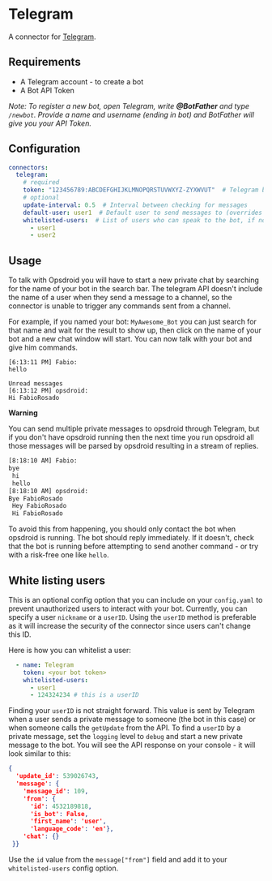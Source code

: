 # Telegram

A connector for [Telegram](https://telegram.org/).

## Requirements

- A Telegram account - to create a bot
- A Bot API Token

_Note: To register a new bot, open Telegram, write **@BotFather** and type `/newbot`.
Provide a name and username (ending in bot) and BotFather will give you your API Token._

## Configuration

```yaml
connectors:
  telegram:
    # required
    token: "123456789:ABCDEFGHIJKLMNOPQRSTUVWXYZ-ZYXWVUT"  # Telegram bot token
    # optional
    update-interval: 0.5  # Interval between checking for messages
    default-user: user1  # Default user to send messages to (overrides default room in connector)
    whitelisted-users:  # List of users who can speak to the bot, if not set anyone can speak
      - user1
      - user2
```

## Usage

To talk with Opsdroid you will have to start a new private chat by searching for the name of your bot
in the search bar. The telegram API doesn't include the name of a user when they send a message to a channel,
so the connector is unable to trigger any commands sent from a channel.

For example, if you named your bot: `MyAwesome_Bot` you can just search for that name and wait for the result to show up, then click on the name of your bot and a new chat window will start. You can now talk with your bot and give him commands.


```
[6:13:11 PM] Fabio:
hello

Unread messages
[6:13:12 PM] opsdroid:
Hi FabioRosado
```

**Warning**

You can send multiple private messages to opsdroid through Telegram, but if you don't have opsdroid running then
the next time you run opsdroid all those messages will be parsed by opsdroid resulting in a stream of replies.

```bash
[8:18:10 AM] Fabio:
bye
 hi
 hello
[8:18:10 AM] opsdroid:
Bye FabioRosado
 Hey FabioRosado
 Hi FabioRosado
```

To avoid this from happening, you should only contact the bot when opsdroid is running. The bot should reply immediately.
If it doesn't, check that the bot is running before attempting to send another command - or try with a risk-free one like `hello`.

## White listing users

This is an optional config option that you can include on your `config.yaml` to prevent unauthorized users to interact with your bot.
Currently, you can specify a user `nickname` or a `userID`. Using the `userID` method is preferable as it will increase the security
of the connector since users can't change this ID.

Here is how you can whitelist a user:
```yaml
  - name: Telegram
    token: <your bot token>
    whitelisted-users:
      - user1
      - 124324234 # this is a userID
```

Finding your `userID` is not straight forward. This value is sent by Telegram when a user sends a private message to someone (the bot in this case) or when someone calls the `getUpdate` from the API.
To find a `userID` by a private message, set the `logging` level to `debug` and start a new private message to the bot. You will see the API response on your console - it will look similar to this:

```json
{
  'update_id': 539026743,
  'message': {
    'message_id': 109,
    'from': {
      'id': 4532189818,
      'is_bot': False,
      'first_name': 'user',
      'language_code': 'en'},
    'chat': {}
 }}
```

Use the `id` value from the `message["from"]` field and add it to your `whitelisted-users` config option.
